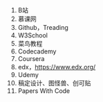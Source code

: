 
1. B站
2. 慕课网
3. Github，Treading
4. W3School
5. 菜鸟教程
6. Codecademy
7. Coursera
8. edx，https://www.edx.org/
9. Udemy
10. 稿定设计、图怪兽、创可贴
11. Papers With Code
